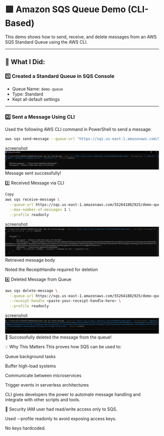# 🟨 Amazon SQS Queue Demo (CLI-Based)

This demo shows how to send, receive, and delete messages from an AWS SQS Standard Queue using the AWS CLI.

---

## 🔧 What I Did:

### 1️⃣ Created a Standard Queue in SQS Console
- Queue Name: `demo-queue`
- Type: Standard
- Kept all default settings

---

### 2️⃣ Sent a Message Using CLI

Used the following AWS CLI command in PowerShell to send a message:

```bash
aws sqs send-message --queue-url "https://sqs.us-east-1.amazonaws.com/552641882925/demo-queue" --message-body '{\"orderId\":\"67890\", \"product\":\"MacBook Air M3\", \"quantity\":2}' --profile readonly
```

screenshot
![Message sent](./Screenshots/sentmessage.png)
 Message sent successfully!

3️⃣ Received Message via CLI
```bash
Copy
aws sqs receive-message \
  --queue-url https://sqs.us-east-1.amazonaws.com/552641882925/demo-queue \
  --max-number-of-messages 1 \
  --profile readonly
```

screenshot
![Message sent](./Screenshots/receivemessage.png)
Retrieved message body



Noted the ReceiptHandle required for deletion

4️⃣ Deleted Message from Queue
```bash
aws sqs delete-message \
  --queue-url https://sqs.us-east-1.amazonaws.com/552641882925/demo-queue \
  --receipt-handle <paste-your-receipt-handle-here> \
  --profile readonly
```

screenshot
![Message sent](./Screenshots/deletemessage.png)
🧹 Successfully deleted the message from the queue!

💡 Why This Matters
This proves how SQS can be used to:

Queue background tasks

Buffer high-load systems

Communicate between microservices

Trigger events in serverless architectures

CLI gives developers the power to automate message handling and integrate with other scripts and tools.


🔐 Security
IAM user had read/write access only to SQS.

Used --profile readonly to avoid exposing access keys.

No keys hardcoded.
